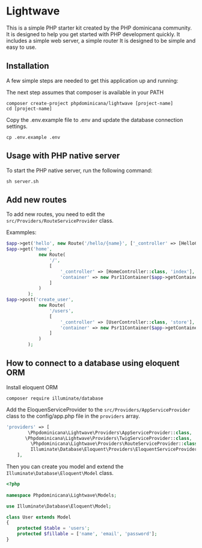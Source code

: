 # Lightwave
This is a simple PHP starter kit created by the PHP dominicana community. It is designed to help you get started with PHP development quickly. It includes a simple web server, a simple router It is designed to be simple and easy to use.

## Installation
A few simple steps are needed to get this application up and running:

The next step assumes that composer is available in your PATH

```shell
composer create-project phpdominicana/lightwave [project-name]
cd [project-name]
```

Copy the .env.example file to .env and update the database connection settings.

```shell
cp .env.example .env
```

## Usage with PHP native server
To start the PHP native server, run the following command:

```shell
sh server.sh
```

## Add new routes
To add new routes, you need to edit the `src/Providers/RouteServiceProvider` class.

Exammples:

```php
$app->get('hello', new Route('/hello/{name}', ['_controller' => [HelloController::class, 'index']]));
$app->get('home',
            new Route(
                '/',
                [
                    '_controller' => [HomeController::class, 'index'],
                    'container' => new Psr11Container($app->getContainer())
                ]
            )
        );
$app->post('create_user',
            new Route(
                '/users',
                [
                    '_controller' => [UserController::class, 'store'],
                    'container' => new Psr11Container($app->getContainer())
                ]
            )
        );
```

## How to connect to a database using eloquent ORM

Install eloquent ORM

```shell
composer require illuminate/database
```

Add the EloquenServiceProvider to the `src/Providers/AppServiceProvider` class to the config/app.php file in the `providers` array.

```php
'providers' => [
        \Phpdominicana\Lightwave\Providers\AppServiceProvider::class,
       \Phpdominicana\Lightwave\Providers\TwigServiceProvider::class,
         \Phpdominicana\Lightwave\Providers\RouteServiceProvider::class,
         Illuminate\Database\Eloquent\Providers\EloquentServiceProvider::class
    ],
```

Then you can create you model and extend the `Illuminate\Database\Eloquent\Model` class.

```php
<?php
 
namespace Phpdominicana\Lightwave\Models;

use Illuminate\Database\Eloquent\Model;

class User extends Model
{
    protected $table = 'users';
    protected $fillable = ['name', 'email', 'password'];
}
```
